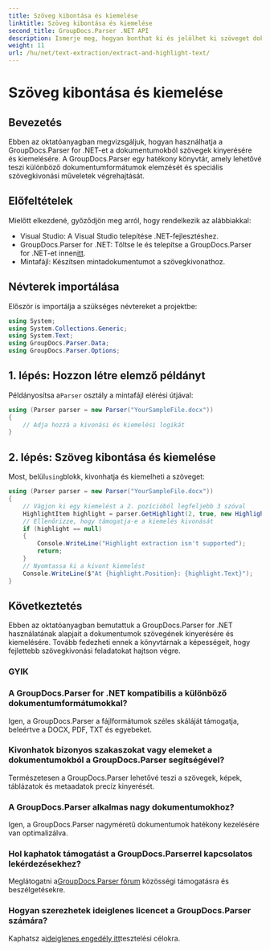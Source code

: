 ```yaml
---
title: Szöveg kibontása és kiemelése
linktitle: Szöveg kibontása és kiemelése
second_title: GroupDocs.Parser .NET API
description: Ismerje meg, hogyan bonthat ki és jelölhet ki szöveget dokumentumokból a GroupDocs.Parser for .NET segítségével. Egyszerű lépések a hatékony szövegkivonáshoz .NET-projektjeiben.
weight: 11
url: /hu/net/text-extraction/extract-and-highlight-text/
---
```


# Szöveg kibontása és kiemelése

## Bevezetés
Ebben az oktatóanyagban megvizsgáljuk, hogyan használhatja a GroupDocs.Parser for .NET-et a dokumentumokból szövegek kinyerésére és kiemelésére. A GroupDocs.Parser egy hatékony könyvtár, amely lehetővé teszi különböző dokumentumformátumok elemzését és speciális szövegkivonási műveletek végrehajtását.
## Előfeltételek
Mielőtt elkezdené, győződjön meg arról, hogy rendelkezik az alábbiakkal:
- Visual Studio: A Visual Studio telepítése .NET-fejlesztéshez.
-  GroupDocs.Parser for .NET: Töltse le és telepítse a GroupDocs.Parser for .NET-et innen[itt](https://releases.groupdocs.com/parser/net/).
- Mintafájl: Készítsen mintadokumentumot a szövegkivonathoz.

## Névterek importálása
Először is importálja a szükséges névtereket a projektbe:
```csharp
using System;
using System.Collections.Generic;
using System.Text;
using GroupDocs.Parser.Data;
using GroupDocs.Parser.Options;
```
## 1. lépés: Hozzon létre elemző példányt
 Példányosítsa a`Parser` osztály a mintafájl elérési útjával:
```csharp
using (Parser parser = new Parser("YourSampleFile.docx"))
{
    // Adja hozzá a kivonási és kiemelési logikát
}
```
## 2. lépés: Szöveg kibontása és kiemelése
 Most, belül`using`blokk, kivonhatja és kiemelheti a szöveget:
```csharp
using (Parser parser = new Parser("YourSampleFile.docx"))
{
    // Vágjon ki egy kiemelést a 2. pozícióból legfeljebb 3 szóval
    HighlightItem highlight = parser.GetHighlight(2, true, new HighlightOptions(3));
    // Ellenőrizze, hogy támogatja-e a kiemelés kivonását
    if (highlight == null)
    {
        Console.WriteLine("Highlight extraction isn't supported");
        return;
    }
    // Nyomtassa ki a kivont kiemelést
    Console.WriteLine($"At {highlight.Position}: {highlight.Text}");
}
```

## Következtetés
Ebben az oktatóanyagban bemutattuk a GroupDocs.Parser for .NET használatának alapjait a dokumentumok szövegének kinyerésére és kiemelésére. Tovább fedezheti ennek a könyvtárnak a képességeit, hogy fejlettebb szövegkivonási feladatokat hajtson végre.

### GYIK
### A GroupDocs.Parser for .NET kompatibilis a különböző dokumentumformátumokkal?
Igen, a GroupDocs.Parser a fájlformátumok széles skáláját támogatja, beleértve a DOCX, PDF, TXT és egyebeket.
### Kivonhatok bizonyos szakaszokat vagy elemeket a dokumentumokból a GroupDocs.Parser segítségével?
Természetesen a GroupDocs.Parser lehetővé teszi a szövegek, képek, táblázatok és metaadatok precíz kinyerését.
### A GroupDocs.Parser alkalmas nagy dokumentumokhoz?
Igen, a GroupDocs.Parser nagyméretű dokumentumok hatékony kezelésére van optimalizálva.
### Hol kaphatok támogatást a GroupDocs.Parserrel kapcsolatos lekérdezésekhez?
 Meglátogatni a[GroupDocs.Parser fórum](https://forum.groupdocs.com/c/parser/17) közösségi támogatásra és beszélgetésekre.
### Hogyan szerezhetek ideiglenes licencet a GroupDocs.Parser számára?
 Kaphatsz a[ideiglenes engedély itt](https://purchase.groupdocs.com/temporary-license/)tesztelési célokra.